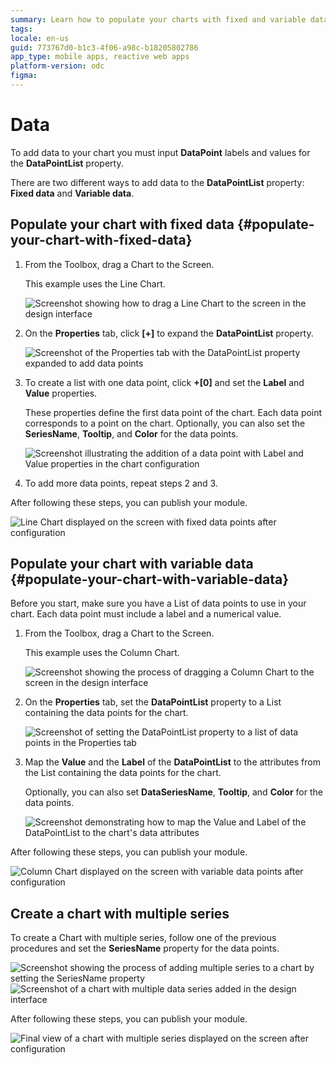 ```yaml
---
summary: Learn how to populate your charts with fixed and variable data.
tags: 
locale: en-us
guid: 773767d0-b1c3-4f06-a98c-b18205802786
app_type: mobile apps, reactive web apps
platform-version: odc
figma:
---
```


# Data

To add data to your chart you must input **DataPoint** labels and values for the **DataPointList** property.

There are two different ways to add data to the **DataPointList** property: **Fixed data** and **Variable data**.

## Populate your chart with fixed data {#populate-your-chart-with-fixed-data} 

1. From the Toolbox, drag a Chart to the Screen. 

    This example uses the Line Chart.

    ![Screenshot showing how to drag a Line Chart to the screen in the design interface](images/chartline-drag-ss.png "Dragging a Line Chart to the Screen")

1. On the **Properties** tab, click **[+]** to expand the **DataPointList** property.  

    ![Screenshot of the Properties tab with the DataPointList property expanded to add data points](images/chartline-expand-ss.png "Expanding the Data Point List Property")

1. To create a list with one data point, click **+[0]** and set the **Label** and **Value** properties.
    
    These properties define the first data point of the chart. Each data point corresponds to a point on the chart. Optionally, you can also set the **SeriesName**, **Tooltip**, and **Color** for the data points.

    ![Screenshot illustrating the addition of a data point with Label and Value properties in the chart configuration](images/chartline-datapoint-ss.png "Adding a Data Point to the Chart")

1. To add more data points, repeat steps 2 and 3.

After following these steps, you can publish your module.

![Line Chart displayed on the screen with fixed data points after configuration](images/chartline-result-data.png "Line Chart with Fixed Data")

## Populate your chart with variable data {#populate-your-chart-with-variable-data} 

Before you start, make sure you have a List of data points to use in your chart. Each data point must include a label and a numerical value.

1. From the Toolbox, drag a Chart to the Screen.

    This example uses the Column Chart.

    ![Screenshot showing the process of dragging a Column Chart to the screen in the design interface](images/chartcolumn-drag-ss.png "Dragging a Column Chart to the Screen")

1. On the **Properties** tab, set the **DataPointList** property to a List containing the data points for the chart.

    ![Screenshot of setting the DataPointList property to a list of data points in the Properties tab](images/chart-data-datapointlist-ss.png "Setting the Data Point List Property")

1. Map the **Value** and the **Label** of the **DataPointList** to the attributes from the List containing the data points for the chart.

    Optionally, you can also set **DataSeriesName**, **Tooltip**, and **Color** for the data points.

    ![Screenshot demonstrating how to map the Value and Label of the DataPointList to the chart's data attributes](images/chart-data-mapping-ss.png "Mapping Data Points to Chart")

After following these steps, you can publish your module. 

![Column Chart displayed on the screen with variable data points after configuration](images/chart-data-result.png "Column Chart with Variable Data")

## Create a chart with multiple series

To create a Chart with multiple series, follow one of the previous procedures and set the **SeriesName** property for the data points.

![Screenshot showing the process of adding multiple series to a chart by setting the SeriesName property](images/chart-data-addseries-ss.png "Adding Multiple Series to a Chart")
![Screenshot of a chart with multiple data series added in the design interface](images/chart-data-multiple-series-ss.png "Chart with Multiple Data Series")

After following these steps, you can publish your module. 

![Final view of a chart with multiple series displayed on the screen after configuration](images/chart-example-multiple-series.png "Example of a Chart with Multiple Series")
